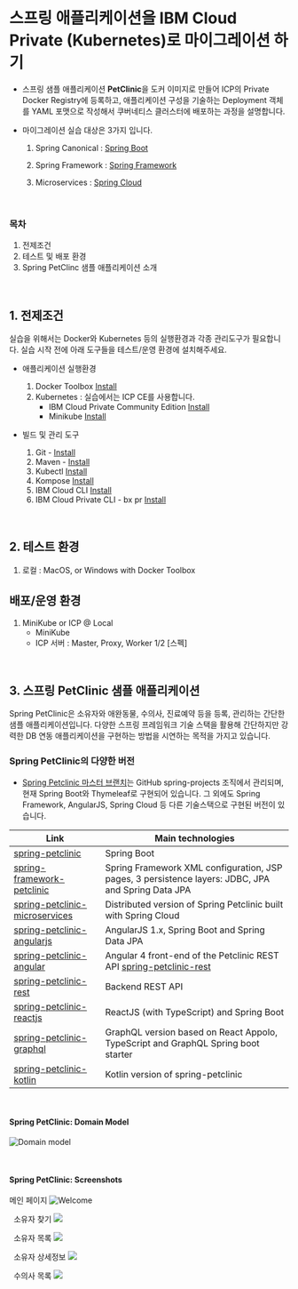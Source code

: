 # 스프링 애플리케이션을 IBM Cloud Private (Kubernetes)로 마이그레이션 하기
  
* 스프링 샘플 애플리케이션 **PetClinic**을 도커 이미지로 만들어 ICP의 Private Docker Registry에 등록하고, 애플리케이션 구성을 기술하는 Deployment 객체를 YAML 포맷으로 작성해서 쿠버네티스 클러스터에 배포하는 과정을 설명합니다.

* 마이그레이션 실습 대상은 3가지 입니다.
	1. Spring Canonical : [Spring Boot](https://github.com/kmsandbox/petclinic-on-kubernetes/tree/master/spring-boot)

	2. Spring Framework : [Spring Framework](https://github.com/kmsandbox/petclinic-on-kubernetes/tree/master/spring-framework)

	3. Microservices : [Spring Cloud](https://github.com/kmsandbox/petclinic-on-kubernetes/tree/master/spring-microservices)


&nbsp;
### 목차

1. 전제조건
2. 테스트 및 배포 환경 
3. Spring PetClinc 샘플 애플리케이션 소개


&nbsp;
## 1. 전제조건

실습을 위해서는 Docker와 Kubernetes 등의 실행환경과 각종 관리도구가 필요합니다. 실습 시작 전에 아래 도구들을 테스트/운영 환경에 설치해주세요.

* 애플리케이션 실행환경
	1. Docker Toolbox [Install](https://docs.docker.com/toolbox/overview/)
	2. Kubernetes : 실습에서는 ICP CE를 사용합니다.
		- IBM Cloud Private Community Edition [Install](https://github.com/IBM/deploy-ibm-cloud-private/blob/master/docs/deploy-vagrant.md)
		- Minikube [Install](https://github.com/kubernetes/minikube)

* 빌드 및 관리 도구
	1. Git - [Install]()
	2. Maven - [Install](https://maven.apache.org/install.html)
	3. Kubectl [Install](https://kubernetes.io/docs/tasks/tools/install-kubectl/)
	4. Kompose [Install](https://github.com/kubernetes/kompose)
	5. IBM Cloud CLI  [Install](https://console.bluemix.net/docs/cli/reference/bluemix_cli/get_started.html#getting-started)
	6. IBM Cloud Private CLI - bx pr [Install](https://www.ibm.com/support/knowledgecenter/en/SSBS6K_2.1.0/manage_cluster/install_cli.html)


&nbsp;
## 2. 테스트 환경

1. 로컬 : MacOS, or Windows with Docker Toolbox

## 배포/운영 환경

1. MiniKube or ICP @ Local
	- MiniKube
	- ICP 서버 : Master, Proxy, Worker 1/2 [스펙]


&nbsp;
## 3. 스프링 PetClinic 샘플 애플리케이션

Spring PetClinic은 소유자와 애완동물, 수의사, 진료예약 등을 등록, 관리하는 간단한 샘플 애플리케이션입니다. 다양한 스프링 프레임워크 기술 스택을 활용해 간단하지만 강력한 DB 연동 애플리케이션을 구현하는 방법을 시연하는 목적을 가지고 있습니다.  


### Spring PetClinic의 다양한 버전

* [Spring Petclinic 마스터 브랜치](https://github.com/spring-projects/spring-petclinic)는 GitHub spring-projects 조직에서 관리되며, 현재 Spring Boot와 Thymeleaf로 구현되어 있습니다. 그 외에도 Spring Framework, AngularJS, Spring Cloud 등 다른 기술스택으로 구현된 버전이 있습니다.

Link	| Main technologies
-------|-----
[spring-petclinic](https://github.com/spring-projects/spring-petclinic)	| Spring Boot
[spring-framework-petclinic](https://github.com/spring-petclinic/spring-framework-petclinic)	| Spring Framework XML configuration, JSP pages, 3 persistence layers: JDBC, JPA and Spring Data JPA
[spring-petclinic-microservices](https://github.com/spring-petclinic/spring-petclinic-microservices)	| Distributed version of Spring Petclinic built with Spring Cloud
[spring-petclinic-angularjs](https://github.com/spring-petclinic/spring-petclinic-angularjs)	| AngularJS 1.x, Spring Boot and Spring Data JPA
[spring-petclinic-angular](https://github.com/spring-petclinic/spring-petclinic-angular)	| Angular 4 front-end of the Petclinic REST API [spring-petclinic-rest](https://github.com/spring-petclinic/spring-petclinic-rest)
[spring-petclinic-rest](https://github.com/spring-petclinic/spring-petclinic-rest)	|	Backend REST API
[spring-petclinic-reactjs](https://github.com/spring-petclinic/spring-petclinic-reactjs)	| ReactJS (with TypeScript) and Spring Boot
[spring-petclinic-graphql](https://github.com/spring-petclinic/spring-petclinic-graphql)	| GraphQL version based on React Appolo, TypeScript and GraphQL Spring boot starter
[spring-petclinic-kotlin](https://github.com/spring-petclinic/spring-petclinic-kotlin)		| Kotlin version of spring-petclinic


&nbsp;
#### Spring PetClinic: Domain Model


![Domain model](images/Domain_Model.png)


&nbsp;
#### Spring PetClinic: Screenshots

메인 페이지
![Welcome](images/UI_Welcome.png)

&nbsp;
소유자 찾기
![](images/UI_OwnerFind.png)

&nbsp;
소유자 목록
![](images/UI_OwnerList.png)

&nbsp;
소유자 상세정보 
![](images/UI_OwnerDetail.png)

&nbsp;
수의사 목록
![](images/UI_VetsList.png) 

&nbsp;

  








